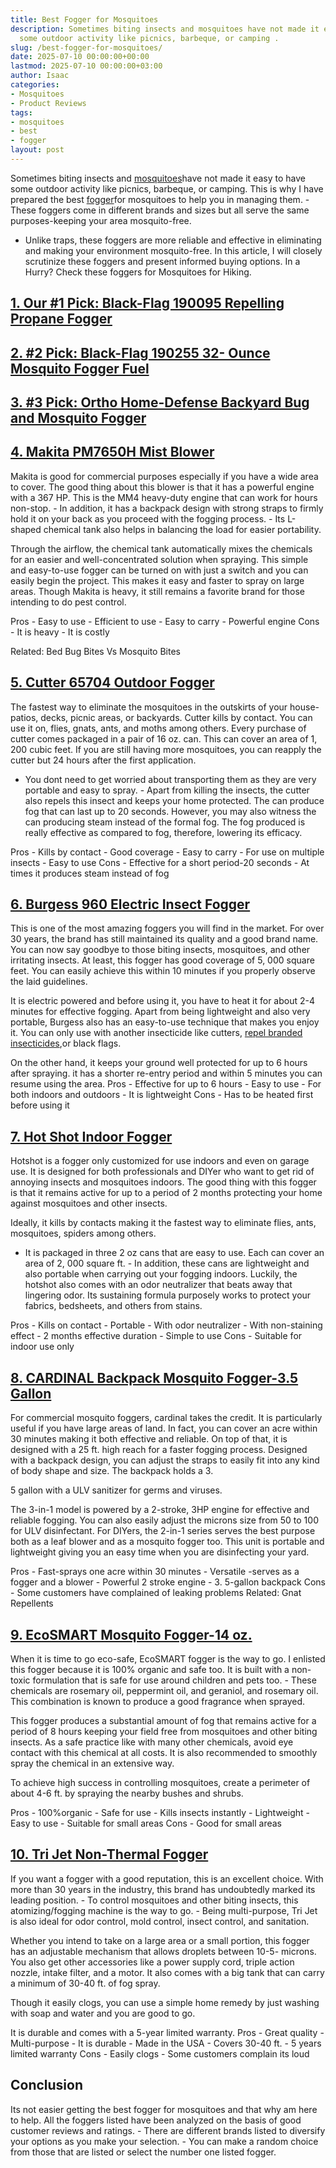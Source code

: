 ```yaml
---
title: Best Fogger for Mosquitoes
description: Sometimes biting insects and mosquitoes have not made it easy to have
  some outdoor activity like picnics, barbeque, or camping .
slug: /best-fogger-for-mosquitoes/
date: 2025-07-10 00:00:00+00:00
lastmod: 2025-07-10 00:00:00+03:00
author: Isaac
categories:
- Mosquitoes
- Product Reviews
tags:
- mosquitoes
- best
- fogger
layout: post
---
```

Sometimes biting insects and [mosquitoes](https://pestpolicy.com/best-bug-zapper-for-mosquitoes/)have not made it easy to have some outdoor activity like picnics, barbeque, or camping. This is why I have prepared the best [fogger](https://pestpolicy.com/best-fogger-for-bed-bugs/)for mosquitoes to help you in managing them. - These foggers come in different brands and sizes but all serve the same purposes-keeping your area mosquito-free.

- Unlike traps, these foggers are more reliable and effective in eliminating and making your environment mosquito-free. In this article, I will closely scrutinize these foggers and present informed buying options. In a Hurry? Check these foggers for Mosquitoes for Hiking.

##  [1. Our #1 Pick: Black-Flag 190095 Repelling Propane Fogger](https://www.amazon.com/dp/B0001AUFAO/?tag=p-policy-20)

##  [2. #2 Pick: Black-Flag 190255 32- Ounce Mosquito Fogger Fuel](https://www.amazon.com/dp/B001H1HI42/?tag=p-policy-20)

##  [3. #3 Pick: Ortho Home-Defense Backyard Bug and Mosquito Fogger](https://www.amazon.com/dp/B07GBGSH69/?tag=p-policy-20)

##  [4. Makita PM7650H Mist Blower](https://www.amazon.com/dp/B00J3TT1RM/?tag=p-policy-20)

Makita is good for commercial purposes especially if you have a wide area to cover. The good thing about this blower is that it has a powerful engine with a 367 HP. This is the MM4 heavy-duty engine that can work for hours non-stop. - In addition, it has a backpack design with strong straps to firmly hold it on your back as you proceed with the fogging process. - Its L-shaped chemical tank also helps in balancing the load for easier portability.

Through the airflow, the chemical tank automatically mixes the chemicals for an easier and well-concentrated solution when spraying. This simple and easy-to-use fogger can be turned on with just a switch and you can easily begin the project. This makes it easy and faster to spray on large areas. Though Makita is heavy, it still remains a favorite brand for those intending to do pest control.

Pros - Easy to use - Efficient to use - Easy to carry - Powerful engine Cons - It is heavy - It is costly

Related: Bed Bug Bites Vs Mosquito Bites

##  [5. Cutter 65704 Outdoor Fogger](https://www.amazon.com/dp/B003BB5M12/?tag=p-policy-20)

The fastest way to eliminate the mosquitoes in the outskirts of your house- patios, decks, picnic areas, or backyards. Cutter kills by contact. You can use it on, flies, gnats, ants, and moths among others. Every purchase of cutter comes packaged in a pair of 16 oz. can. This can cover an area of 1, 200 cubic feet. If you are still having more mosquitoes, you can reapply the cutter but 24 hours after the first application.

- You dont need to get worried about transporting them as they are very portable and easy to spray. - Apart from killing the insects, the cutter also repels this insect and keeps your home protected. The can produce fog that can last up to 20 seconds. However, you may also witness the can producing steam instead of the formal fog. The fog produced is really effective as compared to fog, therefore, lowering its efficacy.

Pros - Kills by contact - Good coverage - Easy to carry - For use on multiple insects - Easy to use Cons - Effective for a short period-20 seconds - At times it produces steam instead of fog

##  [6. Burgess 960 Electric Insect Fogger](https://www.amazon.com/dp/B000CSYKJM/?tag=p-policy-20)

This is one of the most amazing foggers you will find in the market. For over 30 years, the brand has still maintained its quality and a good brand name. You can now say goodbye to those biting insects, mosquitoes, and other irritating insects. At least, this fogger has good coverage of 5, 000 square feet. You can easily achieve this within 10 minutes if you properly observe the laid guidelines.

It is electric powered and before using it, you have to heat it for about 2-4 minutes for effective fogging. Apart from being lightweight and also very portable, Burgess also has an easy-to-use technique that makes you enjoy it. You can only use with another insecticide like cutters, [repel branded insecticides](https://pestpolicy.com/best-mosquito-yard-spray/),or black flags.

On the other hand, it keeps your ground well protected for up to 6 hours after spraying. it has a shorter re-entry period and within 5 minutes you can resume using the area. Pros - Effective for up to 6 hours - Easy to use - For both indoors and outdoors - It is lightweight Cons - Has to be heated first before using it

##  [7. Hot Shot Indoor Fogger](https://www.amazon.com/dp/B00HH8HHHW/?tag=p-policy-20)

Hotshot is a fogger only customized for use indoors and even on garage use. It is designed for both professionals and DIYer who want to get rid of annoying insects and mosquitoes indoors. The good thing with this fogger is that it remains active for up to a period of 2 months protecting your home against mosquitoes and other insects.

Ideally, it kills by contacts making it the fastest way to eliminate flies, ants, mosquitoes, spiders among others.

- It is packaged in three 2 oz cans that are easy to use. Each can cover an area of 2, 000 square ft. - In addition, these cans are lightweight and also portable when carrying out your fogging indoors. Luckily, the hotshot also comes with an odor neutralizer that beats away that lingering odor. Its sustaining formula purposely works to protect your fabrics, bedsheets, and others from stains.

Pros - Kills on contact - Portable - With odor neutralizer - With non-staining effect - 2 months effective duration - Simple to use Cons - Suitable for indoor use only

##  [8. CARDINAL Backpack Mosquito Fogger-3.5 Gallon](https://www.amazon.com/dp/B00HH8HHHW/?tag=p-policy-20)

For commercial mosquito foggers, cardinal takes the credit. It is particularly useful if you have large areas of land. In fact, you can cover an acre within 30 minutes making it both effective and reliable. On top of that, it is designed with a 25 ft. high reach for a faster fogging process. Designed with a backpack design, you can adjust the straps to easily fit into any kind of body shape and size. The backpack holds a 3.

5 gallon with a ULV sanitizer for germs and viruses.

The 3-in-1 model is powered by a 2-stroke, 3HP engine for effective and reliable fogging. You can also easily adjust the microns size from 50 to 100 for ULV disinfectant. For DIYers, the 2-in-1 series serves the best purpose both as a leaf blower and as a mosquito fogger too. This unit is portable and lightweight giving you an easy time when you are disinfecting your yard.

Pros - Fast-sprays one acre within 30 minutes - Versatile -serves as a fogger and a blower - Powerful 2 stroke engine - 3. 5-gallon backpack Cons - Some customers have complained of leaking problems Related: Gnat Repellents

##  [9. EcoSMART Mosquito Fogger-14 oz.](https://www.amazon.com/dp/B00332WA14/?tag=p-policy-20)

When it is time to go eco-safe, EcoSMART fogger is the way to go. I enlisted this fogger because it is 100% organic and safe too. It is built with a non-toxic formulation that is safe for use around children and pets too. - These chemicals are rosemary oil, peppermint oil, and geraniol, and rosemary oil. This combination is known to produce a good fragrance when sprayed.

This fogger produces a substantial amount of fog that remains active for a period of 8 hours keeping your field free from mosquitoes and other biting insects. As a safe practice like with many other chemicals, avoid eye contact with this chemical at all costs. It is also recommended to smoothly spray the chemical in an extensive way.

To achieve high success in controlling mosquitoes, create a perimeter of about 4-6 ft. by spraying the nearby bushes and shrubs.

Pros - 100%organic - Safe for use - Kills insects instantly - Lightweight - Easy to use - Suitable for small areas Cons - Good for small areas

##  [10. Tri Jet Non-Thermal Fogger](https://www.amazon.com/dp/B009SXBYV4/?tag=p-policy-20)

If you want a fogger with a good reputation, this is an excellent choice. With more than 30 years in the industry, this brand has undoubtedly marked its leading position. - To control mosquitoes and other biting insects, this atomizing/fogging machine is the way to go. - Being multi-purpose, Tri Jet is also ideal for odor control, mold control, insect control, and sanitation.

Whether you intend to take on a large area or a small portion, this fogger has an adjustable mechanism that allows droplets between 10-5- microns. You also get other accessories like a power supply cord, triple action nozzle, intake filter, and a motor. It also comes with a big tank that can carry a minimum of 30-40 ft. of fog spray.

Though it easily clogs, you can use a simple home remedy by just washing with soap and water and you are good to go.

It is durable and comes with a 5-year limited warranty. Pros - Great quality - Multi-purpose - It is durable - Made in the USA - Covers 30-40 ft. - 5 years limited warranty Cons - Easily clogs - Some customers complain its loud

##  Conclusion

Its not easier getting the best fogger for mosquitoes and that why am here to help. All the foggers listed have been analyzed on the basis of good customer reviews and ratings. - There are different brands listed to diversify your options as you make your selection. - You can make a random choice from those that are listed or select the number one listed fogger.
